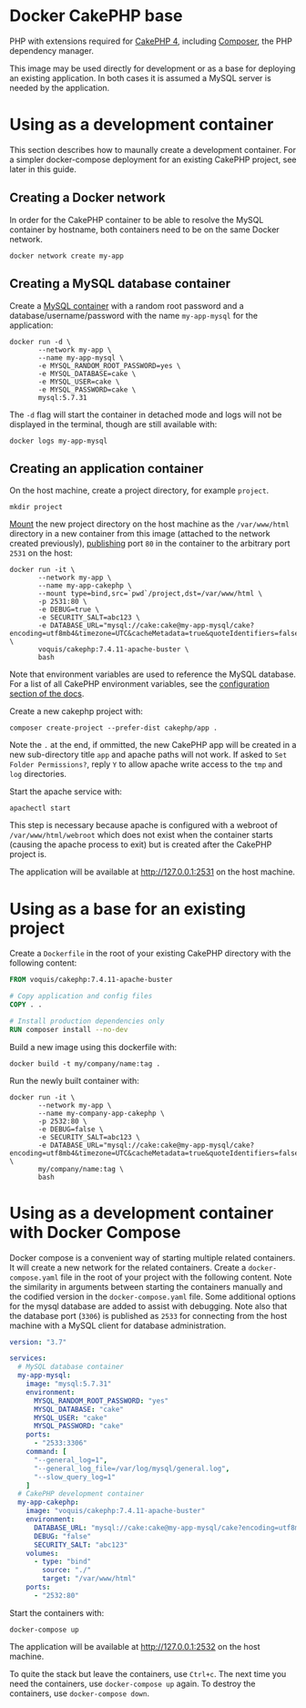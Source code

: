 Docker CakePHP base
===
PHP with extensions required for [CakePHP 4](https://book.cakephp.org/4/en/installation.html), including [Composer](https://getcomposer.org/download/), the PHP dependency manager.

This image may be used directly for development or as a base for deploying an existing application.  In both cases it is assumed a MySQL server is needed by the application.

# Using as a development container
This section describes how to maunally create a development container.  For a simpler docker-compose deployment for an existing CakePHP project, see later in this guide.
## Creating a Docker network
In order for the CakePHP container to be able to resolve the MySQL container by hostname, both containers need to be on the same Docker network.
```shell
docker network create my-app
```

## Creating a MySQL database container
Create a [MySQL container](https://hub.docker.com/_/mysql) with a random root password and a database/username/password with the name `my-app-mysql` for the application:
```shell
docker run -d \
       --network my-app \
       --name my-app-mysql \
       -e MYSQL_RANDOM_ROOT_PASSWORD=yes \
       -e MYSQL_DATABASE=cake \
       -e MYSQL_USER=cake \
       -e MYSQL_PASSWORD=cake \
       mysql:5.7.31
```
The `-d` flag will start the container in detached mode and logs will not be displayed in the terminal, though are still available with:
```shell
docker logs my-app-mysql
```

## Creating an application container
On the host machine, create a project directory, for example `project`.
```shell
mkdir project
```

[Mount](https://docs.docker.com/engine/reference/commandline/run/#add-bind-mounts-or-volumes-using-the---mount-flag) the new project directory on the host machine as the `/var/www/html` directory in a new container from this image (attached to the network created previously), [publishing](https://docs.docker.com/engine/reference/commandline/run/#publish-or-expose-port--p---expose) port `80` in the container to the arbitrary port `2531` on the host:
```shell
docker run -it \
       --network my-app \
       --name my-app-cakephp \
       --mount type=bind,src=`pwd`/project,dst=/var/www/html \
       -p 2531:80 \
       -e DEBUG=true \
       -e SECURITY_SALT=abc123 \
       -e DATABASE_URL="mysql://cake:cake@my-app-mysql/cake?encoding=utf8mb4&timezone=UTC&cacheMetadata=true&quoteIdentifiers=false&persistent=false" \
       voquis/cakephp:7.4.11-apache-buster \
       bash
```

Note that environment variables are used to reference the MySQL database.  For a list of all CakePHP environment variables, see the [configuration section of the docs](https://book.cakephp.org/4/en/development/configuration.html#general-configuration).

Create a new cakephp project with:
```shell
composer create-project --prefer-dist cakephp/app .
```

Note the `.` at the end, if ommitted, the new CakePHP app will be created in a new sub-directory title `app` and apache paths will not work.  If asked to `Set Folder Permissions?`, reply `Y` to allow apache write access to the `tmp` and `log` directories.

Start the apache service with:
```shell
apachectl start
```
This step is necessary because apache is configured with a webroot of `/var/www/html/webroot` which does not exist when the container starts (causing the apache process to exit) but is created after the CakePHP project is.

The application will be available at http://127.0.0.1:2531 on the host machine.
# Using as a base for an existing project
Create a `Dockerfile` in the root of your existing CakePHP directory with the following content:

```dockerfile
FROM voquis/cakephp:7.4.11-apache-buster

# Copy application and config files
COPY . .

# Install production dependencies only
RUN composer install --no-dev
```

Build a new image using this dockerfile with:
```shell
docker build -t my/company/name:tag .
```

Run the newly built container with:
```shell
docker run -it \
       --network my-app \
       --name my-company-app-cakephp \
       -p 2532:80 \
       -e DEBUG=false \
       -e SECURITY_SALT=abc123 \
       -e DATABASE_URL="mysql://cake:cake@my-app-mysql/cake?encoding=utf8mb4&timezone=UTC&cacheMetadata=true&quoteIdentifiers=false&persistent=false" \
       my/company/name:tag \
       bash
```

# Using as a development container with Docker Compose
Docker compose is a convenient way of starting multiple related containers.
It will create a new network for the related containers.
Create a `docker-compose.yaml` file in the root of your project with the following content.
Note the similarity in arguments between starting the containers manually and the codified version in the `docker-compose.yaml` file.
Some additional options for the mysql database are added to assist with debugging.
Note also that the database port (`3306`) is published as `2533` for connecting from the host machine with a MySQL client for database administration.

```yaml
version: "3.7"

services:
  # MySQL database container
  my-app-mysql:
    image: "mysql:5.7.31"
    environment:
      MYSQL_RANDOM_ROOT_PASSWORD: "yes"
      MYSQL_DATABASE: "cake"
      MYSQL_USER: "cake"
      MYSQL_PASSWORD: "cake"
    ports:
      - "2533:3306"
    command: [
      "--general_log=1",
      "--general_log_file=/var/log/mysql/general.log",
      "--slow_query_log=1"
    ]
  # CakePHP development container
  my-app-cakephp:
    image: "voquis/cakephp:7.4.11-apache-buster"
    environment:
      DATABASE_URL: "mysql://cake:cake@my-app-mysql/cake?encoding=utf8mb4&timezone=UTC&cacheMetadata=true&quoteIdentifiers=false&persistent=false"
      DEBUG: "false"
      SECURITY_SALT: "abc123"
    volumes:
      - type: "bind"
        source: "./"
        target: "/var/www/html"
    ports:
      - "2532:80"
```

Start the containers with:
```shell
docker-compose up
```

The application will be available at http://127.0.0.1:2532 on the host machine.

To quite the stack but leave the containers, use `Ctrl+c`.  The next time you need the containers, use `docker-compose up` again.
To destroy the containers, use `docker-compose down`.
